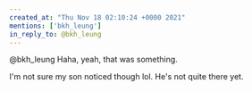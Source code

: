 ```yaml
---
created_at: "Thu Nov 18 02:10:24 +0000 2021"
mentions: ['bkh_leung']
in_reply_to: @bkh_leung
---
```


@bkh_leung Haha, yeah, that was something. 

I'm not sure my son noticed though lol. He's not quite there yet.